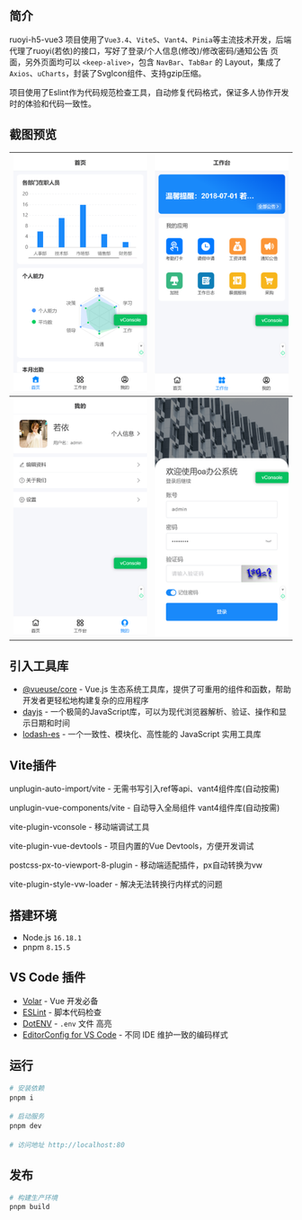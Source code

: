 ## 简介

ruoyi-h5-vue3 项目使用了`Vue3.4`、`Vite5`、`Vant4`、`Pinia`等主流技术开发，后端代理了ruoyi(若依)的接口，写好了登录/个人信息(修改)/修改密码/通知公告 页面，另外页面均可以 `<keep-alive>`，包含 `NavBar`、`TabBar` 的 Layout，集成了 `Axios`、`uCharts`，封装了SvgIcon组件、支持gzip压缩。

项目使用了Eslint作为代码规范检查工具，自动修复代码格式，保证多人协作开发时的体验和代码一致性。

## 截图预览

| ![map](https://raw.githubusercontent.com/paker777/ruoyi-h5-vue3/main/public/home.png) | ![map](https://raw.githubusercontent.com/paker777/ruoyi-h5-vue3/main/public/work.png) |
| ------------------------------------------------------------ | ------------------------------------------------------------ |
| ![map](https://raw.githubusercontent.com/paker777/ruoyi-h5-vue3/main/public/user.png) | ![map](https://raw.githubusercontent.com/paker777/ruoyi-h5-vue3/main/public/login.png) |



## 引入工具库

- [@vueuse/core](https://vueuse.org/) - Vue.js 生态系统工具库，提供了可重用的组件和函数，帮助开发者更轻松地构建复杂的应用程序
- [dayjs](https://dayjs.fenxianglu.cn/) - 一个极简的JavaScript库，可以为现代浏览器解析、验证、操作和显示日期和时间
- [lodash-es](https://www.lodashjs.com/) - 一个一致性、模块化、高性能的 JavaScript 实用工具库

## Vite插件

unplugin-auto-import/vite - 无需书写引入ref等api、vant4组件库(自动按需)

unplugin-vue-components/vite - 自动导入全局组件 vant4组件库(自动按需)

vite-plugin-vconsole - 移动端调试工具

vite-plugin-vue-devtools - 项目内置的Vue Devtools，方便开发调试

postcss-px-to-viewport-8-plugin - 移动端适配插件，px自动转换为vw

vite-plugin-style-vw-loader - 解决无法转换行内样式的问题

## **搭建环境**

- Node.js `16.18.1` 
- pnpm `8.15.5` 

## VS Code 插件

- [Volar](https://marketplace.visualstudio.com/items?itemName=Vue.volar) - Vue 开发必备
- [ESLint](https://marketplace.visualstudio.com/items?itemName=dbaeumer.vscode-eslint) - 脚本代码检查
- [DotENV](https://marketplace.visualstudio.com/items?itemName=mikestead.dotenv) - `.env` 文件 高亮
- [EditorConfig for VS Code](https://marketplace.visualstudio.com/items?itemName=EditorConfig.EditorConfig) - 不同 IDE 维护一致的编码样式

## 运行

```bash
# 安装依赖
pnpm i

# 启动服务
pnpm dev

# 访问地址 http://localhost:80
```

## 发布

```bash
# 构建生产环境
pnpm build
```

